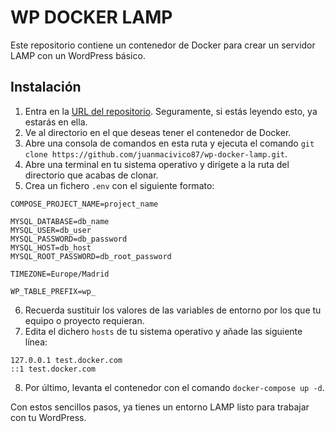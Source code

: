 # WP DOCKER LAMP

Este repositorio contiene un contenedor de Docker para crear un servidor LAMP con un WordPress básico.

## Instalación

1. Entra en la [URL del repositorio](https://github.com/juanmacivico87/wp-docker-lamp). Seguramente, si estás leyendo esto, ya estarás en ella.
2. Ve al directorio en el que deseas tener el contenedor de Docker.
3. Abre una consola de comandos en esta ruta y ejecuta el comando ```git clone https://github.com/juanmacivico87/wp-docker-lamp.git```.
4. Abre una terminal en tu sistema operativo y dirígete a la ruta del directorio que acabas de clonar.
5. Crea un fichero ```.env``` con el siguiente formato:

```
COMPOSE_PROJECT_NAME=project_name

MYSQL_DATABASE=db_name
MYSQL_USER=db_user
MYSQL_PASSWORD=db_password
MYSQL_HOST=db_host
MYSQL_ROOT_PASSWORD=db_root_password

TIMEZONE=Europe/Madrid

WP_TABLE_PREFIX=wp_
```

6. Recuerda sustituir los valores de las variables de entorno por los que tu equipo o proyecto requieran.
7. Edita el dichero ```hosts``` de tu sistema operativo y añade las siguiente línea:

```
127.0.0.1 test.docker.com
::1 test.docker.com
```

8. Por último, levanta el contenedor con el comando ```docker-compose up -d```.

Con estos sencillos pasos, ya tienes un entorno LAMP listo para trabajar con tu WordPress.
